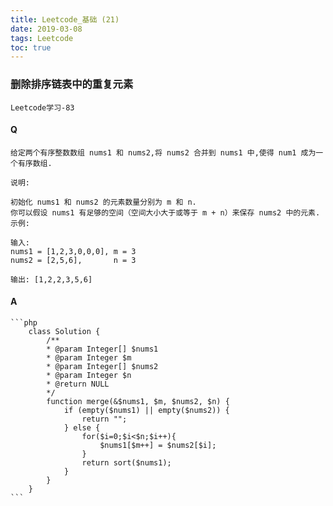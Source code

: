 ```yaml
---
title: Leetcode_基础 (21)
date: 2019-03-08
tags: Leetcode
toc: true
---
```


### 删除排序链表中的重复元素
    Leetcode学习-83

<!-- more -->

#### Q
    给定两个有序整数数组 nums1 和 nums2,将 nums2 合并到 nums1 中,使得 num1 成为一个有序数组.

    说明:

    初始化 nums1 和 nums2 的元素数量分别为 m 和 n.
    你可以假设 nums1 有足够的空间（空间大小大于或等于 m + n）来保存 nums2 中的元素.
    示例:

    输入:
    nums1 = [1,2,3,0,0,0], m = 3
    nums2 = [2,5,6],       n = 3

    输出: [1,2,2,3,5,6]

#### A
    ```php
        class Solution {
            /**
            * @param Integer[] $nums1
            * @param Integer $m
            * @param Integer[] $nums2
            * @param Integer $n
            * @return NULL
            */
            function merge(&$nums1, $m, $nums2, $n) {
                if (empty($nums1) || empty($nums2)) {
                    return "";
                } else {
                    for($i=0;$i<$n;$i++){
                        $nums1[$m++] = $nums2[$i];
                    }
                    return sort($nums1);
                }
            }
        }
    ```
